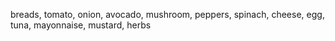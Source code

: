breads,
tomato,
onion,
avocado,
mushroom,
peppers,
spinach,
cheese,
egg,
tuna,
mayonnaise,
mustard,
herbs